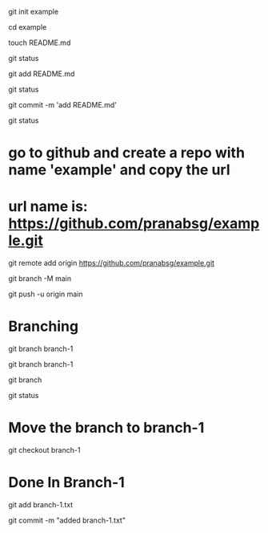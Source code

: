 git init example

cd example

touch README.md

git status

git add README.md

git status

git commit -m 'add README.md'

git status

# go to github and create a repo with name 'example' and copy the url
# url name is: https://github.com/pranabsg/example.git

git remote add origin https://github.com/pranabsg/example.git

git branch -M main

git push -u origin main

# Branching
git branch branch-1

git branch branch-1

git branch

git status

# Move the branch to branch-1
git checkout branch-1

# Done In Branch-1
git add branch-1.txt

git commit -m "added branch-1.txt"

